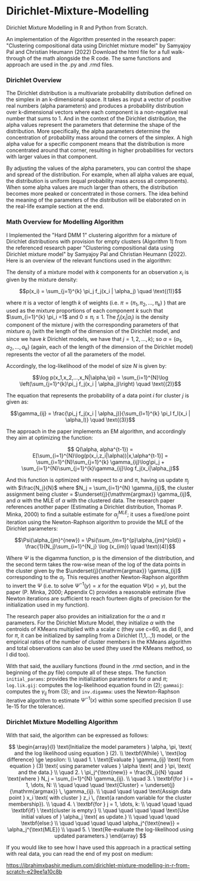 # Dirichlet-Mixture-Modelling
Dirichlet Mixture Modelling in R and Python from Scratch. 

An implementation of the Algorithm presented in the research paper: "Clustering compositional data using Dirichlet mixture model" by Samyajoy Pal and Christian Heumann (2022)
Download the html file for a full walk-through of the math alongside the R code. The same functions and approach are used in the .py and .rmd files. 

### Dirichlet Overview
The Dirichlet distribution is a multivariate probability distribution defined on the simplex in an k-dimensional space. It takes as input a vector of positive real numbers (alpha parameters) and produces a probability distribution over k-dimensional vectors where each component is a non-negative real number that sums to 1. And in the context of the Dirichlet distribution, the alpha values represent the parameters that determine the shape of the distribution. More specifically, the alpha parameters determine the concentration of probability mass around the corners of the simplex. A high alpha value for a specific component means that the distribution is more concentrated around that corner, resulting in higher probabilities for vectors with larger values in that component.

By adjusting the values of the alpha parameters, you can control the shape and spread of the distribution. For example, when all alpha values are equal, the distribution is uniform (equal probability mass across all components). When some alpha values are much larger than others, the distribution becomes more peaked or concentrated in those corners. The idea behind the meaning of the parameters of the distribution will be elaborated on in the real-life example section at the end.


### Math Overview for Modelling Algorithm

I Implemented the "Hard DMM 1" clustering algorithm for a mixture of Dirichlet distributions with provision for empty clusters (Algorithm 1) from the referenced research paper "Clustering compositional data using Dirichlet mixture model" by Samyajoy Pal and Christian Heumann (2022). Here is an overview of the relevant functions used in the algorithm:

The density of a mixture model with $k$ components for an observation $x_i$ is given by the mixture density: 

$$p(x_i) = \sum_{j=1}^{k} \pi_j f_j(x_i | \alpha_j) \quad \text{(1)}$$ 

where $\pi$ is a vector of length $k$ of weights (i.e. $\pi = (\pi_1, \pi_2,...,\pi_k)$ ) that are used as the mixture proportions of each component $k$ such that $\sum_{i=1}^{k} \pi_i =1$ and $0 \le \pi_i \le 1$. The $f_j(x_i | \alpha_j)$ is the density component of the mixture $j$ with the corresponding parameters of that mixture $\alpha_j$ (with the length of the dimension of the Dirichlet model, and since we have $k$ Dirichlet models, we have that $j=1,2,...,k$); so $\alpha = (\alpha_1, \alpha_2, ..., \alpha_k)$ (again, each of the length of the dimension of the Dirichlet model) represents the vector of all the parameters of the model. 

Accordingly, the log-likelihood of the model of size $N$ is given by: 

$$\log p(x_1,x_2,...,x_N|\alpha,\pi) = \sum_{i=1}^{N}\log \left(\sum_{j=1}^{k}\pi_j f_j(x_i | \alpha_j)\right) \quad \text{(2)}$$

The equation that represents the probability of a data point $i$ for cluster $j$ is given as:

$$\gamma_{ij} = \frac{\pi_j f_j(x_i | \alpha_j)}{\sum_{l=1}^{k} \pi_l f_l(x_i | \alpha_l)} \quad \text{(3)}$$

The approach in the paper implements an EM algorithm, and accordingly they aim at optimizing the function:

$$ Q(\alpha, alpha^{t-1}) = E[\sum_{i=1}^{N}\log(p(x_i,z_i|\alpha))|x,\alpha^{t-1}] = \sum_{i=1}^{N}\sum_{j=1}^{k} \gamma_{ij}\log\pi_j + \sum_{i=1}^{N}\sum_{j=1}^{k}\gamma_{ij}\log f_j(x_i|\alpha_j)$$

And this function is optimized with respect to $\alpha$ and $\pi$, having us update $\pi_j$ with $\frac{N_j}{N}$ where $N_j = \sum_{i=1}^{N} \gamma_{ij}$, the cluster assignment being cluster = $\underset{j}{\mathrm{argmax}} \gamma_{ij}$, and $\alpha$ with the MLE of $\alpha$ with the clustered data. The research paper references another paper (Estimating a Dirichlet distribution, Thomas P. Minka, 2000) to find a suitable estimate for $\alpha_j^{MLE}$; it uses a fixed/one point iteration using the Newton-Raphson algorithm to provide the MLE of the Dirichlet parameters:

$$\Psi(\alpha_{jm}^{new}) = \Psi(\sum_{m=1}^{p}\alpha_{jm}^{old}) + \frac{1}{N_j}\sum_{i=1}^{N_j} \log (x_{im}) \quad \text{(4)}$$

Where $\Psi$ is the digamma function, p is the dimension of the distribution, and the second term takes the row-wise mean of the log of the data points in the cluster given by the $\underset{j}{\mathrm{argmax}} \gamma_{ij}$ corresponding to the $\alpha_j$. This requires another Newton-Raphson algorithm to invert the $\Psi$ (i.e. to solve $\Psi^{-1}(y)=x$ for the equation $\Psi(x)=y$), but the paper (P. Minka, 2000; Appendix C) provides a reasonable estimate (five Newton iterations are sufficient to reach fourteen digits of precision for the initialization used in my function).

The research paper also provides an initialization for the $\alpha$ and $\pi$ parameters. For the Dirichlet Mixture Model, they initialize $\alpha$ with the centroids of KMeans multiplied with a scalar c (they use c=60, as did I), and for $\pi$, it can be initialized by sampling from a Dirichlet (1,1,..,1) model, or the empirical ratios of the number of cluster members in the KMeans algorithm and total observations can also be used (they used the KMeans method, so I did too).

With that said, the auxiliary functions (found in the .rmd section, and in the beginning of the.py file) compute all of these steps. The function `initial_params`: provides the initialization parameters for $\alpha$ and $\pi$; `log.lik.gij`: computes the log-likelihood equation found in $(2)$; `gammaij`: computes the $\gamma_{ij}$ from $(3)$; and `inv.digamma`: uses the Newton-Raphson iterative algorithm to estimate $\Psi^{-1}(x)$ within some specified precision (I use 1e-15 for the tolerance). 

### Dirichlet Mixture Modelling Algorithm

With that said, the algorithm can be expressed as follows:

$$
\begin{array}{l}
\text{Initialize the model parameters } \alpha, \pi, \text{ and the log likelihood using equation } (2). \\
\textbf{While} \, \text{log difference} \ge \epsilon: \\
\quad 1. \ \text{Evaluate } \gamma_{ij} \text{ from equation } (3) \text{ using parameter values } \alpha \text{ and } \pi, \text{ and the data.} \\
\quad 2. \ \pi_j^{\text{new}} = \frac{N_j}{N} \quad \text{where } N_j = \sum_{i=1}^{N} \gamma_{ij}. \\
\quad 3. \ \textbf{for } i = 1, \dots, N: \\
\quad \quad \quad \text{Cluster} = \underset{j}{\mathrm{argmax}} \, \gamma_{ij}. \\
\quad \quad \quad \text{Assign data point } x_i \text{ with cluster } z_i \, (\text{a random variable for the cluster membership}). \\
\quad 4. \ \textbf{for } j = 1, \dots, k: \\
\quad \quad \quad \textbf{if} \ \text{cluster is empty:} \\
\quad \quad \quad \quad \text{Use initial values of } \alpha_j \text{ as update.} \\
\quad \quad \quad \textbf{else:} \\
\quad \quad \quad \quad \alpha_j^{\text{new}} = \alpha_j^{\text{MLE}} \\
\quad 5. \ \text{Re-evaluate the log-likelihood using updated parameters.}
\end{array}
$$

If you would like to see how I have used this approach in a practical setting with real data, you can read the end of my post on medium:

https://ibrahimxbashir.medium.com/dirichlet-mixture-modelling-in-r-from-scratch-e29ee1a10c8b

